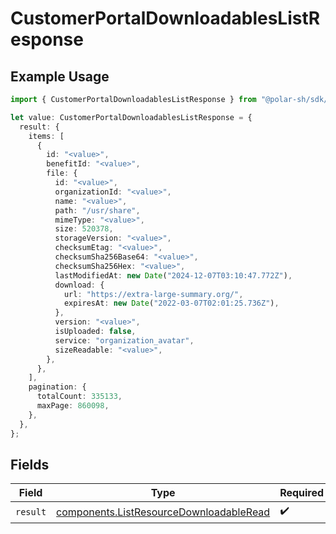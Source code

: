 # CustomerPortalDownloadablesListResponse

## Example Usage

```typescript
import { CustomerPortalDownloadablesListResponse } from "@polar-sh/sdk/models/operations";

let value: CustomerPortalDownloadablesListResponse = {
  result: {
    items: [
      {
        id: "<value>",
        benefitId: "<value>",
        file: {
          id: "<value>",
          organizationId: "<value>",
          name: "<value>",
          path: "/usr/share",
          mimeType: "<value>",
          size: 520378,
          storageVersion: "<value>",
          checksumEtag: "<value>",
          checksumSha256Base64: "<value>",
          checksumSha256Hex: "<value>",
          lastModifiedAt: new Date("2024-12-07T03:10:47.772Z"),
          download: {
            url: "https://extra-large-summary.org/",
            expiresAt: new Date("2022-03-07T02:01:25.736Z"),
          },
          version: "<value>",
          isUploaded: false,
          service: "organization_avatar",
          sizeReadable: "<value>",
        },
      },
    ],
    pagination: {
      totalCount: 335133,
      maxPage: 860098,
    },
  },
};
```

## Fields

| Field                                                                                              | Type                                                                                               | Required                                                                                           | Description                                                                                        |
| -------------------------------------------------------------------------------------------------- | -------------------------------------------------------------------------------------------------- | -------------------------------------------------------------------------------------------------- | -------------------------------------------------------------------------------------------------- |
| `result`                                                                                           | [components.ListResourceDownloadableRead](../../models/components/listresourcedownloadableread.md) | :heavy_check_mark:                                                                                 | N/A                                                                                                |